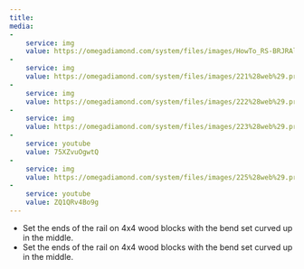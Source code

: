 ```yaml
---
title: 
media:
-
    service: img
    value: https://omegadiamond.com/system/files/images/HowTo_RS-BRJRAlign_02.jpg
-   
    service: img    
    value: https://omegadiamond.com/system/files/images/221%28web%29.preview.jpg
-   
    service: img    
    value: https://omegadiamond.com/system/files/images/222%28web%29.preview.jpg
-   
    service: img    
    value: https://omegadiamond.com/system/files/images/223%28web%29.preview.jpg
-   
    service: youtube    
    value: 75XZvuOgwtQ
-   
    service: img    
    value: https://omegadiamond.com/system/files/images/225%28web%29.preview.jpg
-   
    service: youtube    
    value: ZQ1QRv4Bo9g
---
```


* Set the ends of the rail on 4x4 wood blocks with the bend set curved up in the middle.
* Set the ends of the rail on 4x4 wood blocks with the bend set curved up in the middle.